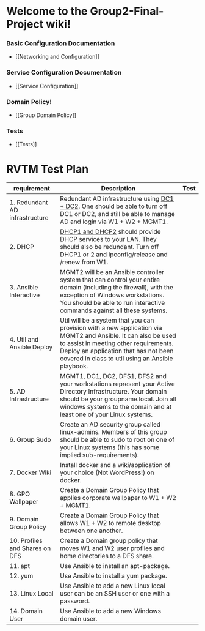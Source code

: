 # Welcome to the Group2-Final-Project wiki!
### Basic Configuration Documentation
* [[Networking and Configuration]]

### Service Configuration Documentation
* [[Service Configuration]]

### Domain Policy!
* [[Group Domain Policy]]

### Tests
* [[Tests]]


# RVTM Test Plan
|  requirement  |  Description  |  Test  |
|  -----------  |  -----------  |  ----  |
|  1. Redundant AD infrastructure  |  Redundant AD infrastructure using [DC1 + DC2](https://github.com/CameronAuler/Group2-Final-Project/wiki/Setting-up-DC01-%26amp%3B-DC02). One should be able to turn off DC1 or DC2, and still be able to manage AD and login via W1 + W2 + MGMT1.  |  |
| 2. DHCP | [DHCP1 and DHCP2](https://github.com/CameronAuler/Group2-Final-Project/wiki/Setting-up-DHCP01-%26amp%3B-DHCP02) should provide DHCP services to your LAN. They should also be redundant. Turn off DHCP1 or 2 and ipconfig/release and /renew from W1. |  |
| 3. Ansible Interactive | MGMT2 will be an Ansible controller system that can control your entire domain (including the firewall), with the exception of Windows workstations. You should be able to run interactive commands against all these systems. |  |
| 4. Util and Ansible Deploy |  Util will be a system that you can provision with a new application via MGMT2 and Ansible. It can also be used to assist in meeting other requirements. Deploy an application that has not been covered in class to util using an Ansible playbook. |  |
| 5. AD Infrastructure | MGMT1, DC1, DC2, DFS1, DFS2 and your workstations represent your Active Directory Infrastructure. Your domain should be your groupname.local. Join all windows systems to the domain and at least one of your Linux systems. |  |
| 6. Group Sudo | Create an AD security group called linux-admins. Members of this group should be able to sudo to root on one of your Linux systems (this has some implied sub-requirements). |  |
| 7. Docker Wiki | Install docker and a wiki/application of your choice (Not WordPress!) on docker. |  |
| 8. GPO Wallpaper | Create a Domain Group Policy that applies corporate wallpaper to W1 + W2 + MGMT1. |  |
| 9. Domain Group Policy | Create a Domain Group Policy that allows W1 + W2 to remote desktop between one another. |  |
| 10. Profiles and Shares on DFS | Create a Domain group policy that moves W1 and W2 user profiles and home directories to a DFS share. |  |
| 11. apt | Use Ansible to install an apt-package. |  |
| 12. yum | Use Ansible to install a yum package. |  |
| 13. Linux Local | Use Ansible to add a new Linux local user can be an SSH user or one with a password. |  |
| 14. Domain User | Use Ansible to add a new Windows domain user. |  |